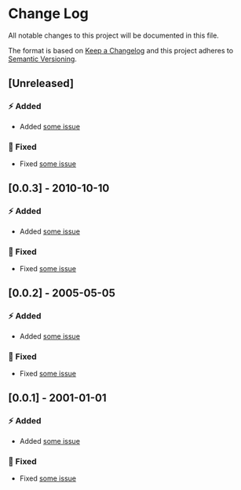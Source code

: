 # Change Log

All notable changes to this project will be documented in this file.

The format is based on [Keep a Changelog](http://keepachangelog.com/) and this project adheres to [Semantic Versioning](http://semver.org/).

## [Unreleased]

### :zap: Added

- Added [some issue](https://some.com/10)

### :syringe: Fixed

- Fixed [some issue](https://some.com/11)

## [0.0.3] - 2010-10-10

### :zap: Added

- Added [some issue](https://some.com/20)

### :syringe: Fixed

- Fixed [some issue](https://some.com/21)

## [0.0.2] - 2005-05-05

### :zap: Added

- Added [some issue](https://some.com/30)

### :syringe: Fixed

- Fixed [some issue](https://some.com/31)

## [0.0.1] - 2001-01-01

### :zap: Added

- Added [some issue](https://some.com/40)

### :syringe: Fixed

- Fixed [some issue](https://some.com/41)
